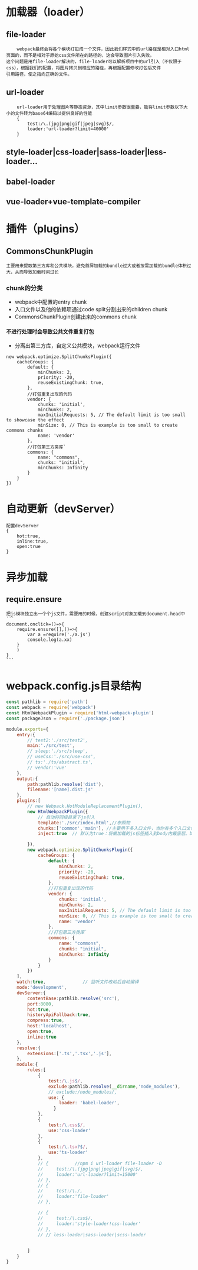 # 加载器（loader）
## file-loader
        webpack最终会将各个模块打包成一个文件，因此我们样式中的url路径是相对入口html页面的，而不是相对于原始css文件所在的路径的，这会导致图片引入失败。
    这个问题是用file-loader解决的，file-loader可以解析项目中的url引入（不仅限于css），根据我们的配置，将图片拷贝到相应的路径，再根据配置修改打包后文件
    引用路径，使之指向正确的文件。

<!--more-->

## url-loader
        url-loader用于处理图片等静态资源，其中limit参数很重要，能将limit参数以下大小的文件转为base64编码以提供良好的性能
        {
            test:/\.(jpg|png|gif|jpeg|svg)$/, 
            loader:'url-loader?limit=40000' 
        }
## style-loader|css-loader|sass-loader|less-loader...
## babel-loader
## vue-loader+vue-template-compiler 
 
# 插件（plugins）
## CommonsChunkPlugin
    主要用来提取第三方库和公共模块，避免首屏加载的bundle过大或者按需加载的bundle体积过大，从而导致加载时间过长
### chunk的分类
- webpack中配置的entry chunk
- 入口文件以及他的依赖项通过code split分割出来的children chunk
- CommonsChunkPlugin创建出来的commons chunk

#### 不进行处理时会导致公共文件重复打包
- 分离出第三方库，自定义公共模块，webpack运行文件
```
new webpack.optimize.SplitChunksPlugin({
    cacheGroups: {
        default: {
            minChunks: 2,
            priority: -20,
            reuseExistingChunk: true,
        },
        //打包重复出现的代码
        vendor: {
            chunks: 'initial',
            minChunks: 2,
            maxInitialRequests: 5, // The default limit is too small to showcase the effect
            minSize: 0, // This is example is too small to create commons chunks
            name: 'vendor'
        },
        //打包第三方类库`
        commons: {
            name: "commons",
            chunks: "initial",
            minChunks: Infinity
        }
    }
})
```
# 自动更新（devServer）
    配置devServer
    {
        hot:true,
        inline:true,
        open:true
    }
# 异步加载
## require.ensure
    把js模块独立出一个个js文件，需要用的时候，创建script对象加载到document.head中
    ```
    document.onclick=()=>{
        require.ensure([],()=>{
            var a =require('./a.js')
            console.log(a.xx)
        }
        )
    }
    ```

# webpack.config.js目录结构

```js
const pathlib = require('path')
const webpack = require('webpack')
const HtmlWebpackPlugin = require('html-webpack-plugin')
const packageJson = require('./package.json')

module.exports={
    entry:{
        // test2:'./src/test2',
        main:'./src/test',
        // sleep:'./src/sleep',
        // useCss:'./src/use-css',
        // ts:'./ts/abstract.ts',
        // vendor:'vue'
    },
    output:{
        path:pathlib.resolve('dist'),
        filename:'[name].dist.js'
    },
    plugins:[
        // new Webpack.HotModuleReplacementPlugin(),
        new HtmlWebpackPlugin({
            // 自动将同级目录下js引入
            template:'./src/index.html',//参照物
            chunks:['common','main'], //主要用于多入口文件，当你有多个入口文件时，他就会编译生成多个打包
            inject:true  // 默认为true：将懒加载的js标签插入到body内最底层。body：将插入到body下，head：将插入到head中，false:一般不会用

        }),
        new webpack.optimize.SplitChunksPlugin({
            cacheGroups: {
                default: {
                    minChunks: 2,
                    priority: -20,
                    reuseExistingChunk: true,
                },
                //打包重复出现的代码
                vendor: {
                    chunks: 'initial',
                    minChunks: 2,
                    maxInitialRequests: 5, // The default limit is too small to showcase the effect
                    minSize: 0, // This is example is too small to create commons chunks
                    name: 'vendor'
                },
                //打包第三方类库`
                commons: {
                    name: "commons",
                    chunks: "initial",
                    minChunks: Infinity
                }
            }
        })
    ],
    watch:true,              // 监听文件改动后自动编译
    mode:'development',
    devServer:{
        contentBase:pathlib.resolve('src'),
        port:8080,
        hot:true,
        historyApiFallback:true,
        compress:true,
        host:'localhost',
        open:true,
        inline:true
    },
    resolve:{
        extensions:['.ts','.tsx','.js'],
    },
    module:{
        rules:[
            {   
                test:/\.js$/,
                exclude:pathlib.resolve(__dirname,'node_modules'),
                // exclude:/node_modules/,
                use: {
                    loader: 'babel-loader',
                  }
            },
            {
                test:/\.css$/,
                use:'css-loader'
            },
            {
                test:/\.tsx?$/,
                use:'ts-loader'
            },
            // {          //npm i url-loader file-loader -D
            //     test:/\.(jpg|png|jpeg|gif|svg)$/,
            //     loader:'url-loader?limit=15000'
            // },
            // {
            //     test:/\./,
            //     loader:'file-loader'
            // },

            // {
            //     test:/\.css$/,
            //     loader:'style-loader!css-loader'
            // },
            // // less-loader|sass-loader|scss-loader
            

        ]
    }
}

```